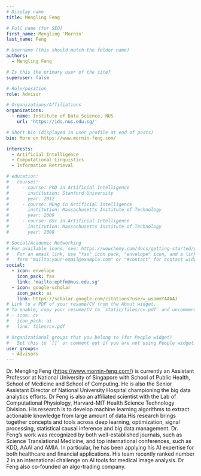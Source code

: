 ```yaml
---
# Display name
title: Mengling Feng

# Full name (for SEO)
first_name: Mengling 'Mornin'
last_name: Feng

# Username (this should match the folder name)
authors:
  - Mengling Feng

# Is this the primary user of the site?
superuser: false

# Role/position
role: Advisor

# Organizations/Affiliations
organizations:
  - name: Institute of Data Science, NUS
    url: 'https://ids.nus.edu.sg/'

# Short bio (displayed in user profile at end of posts)
bio: More on https://www.mornin-feng.com/

interests:
  - Artificial Intelligence
  - Computational Linguistics
  - Information Retrieval

# education:
#   courses:
#     - course: PhD in Artificial Intelligence
#       institution: Stanford University
#       year: 2012
#     - course: MEng in Artificial Intelligence
#       institution: Massachusetts Institute of Technology
#       year: 2009
#     - course: BSc in Artificial Intelligence
#       institution: Massachusetts Institute of Technology
#       year: 2008

# Social/Academic Networking
# For available icons, see: https://wowchemy.com/docs/getting-started/page-builder/#icons
#   For an email link, use "fas" icon pack, "envelope" icon, and a link in the
#   form "mailto:your-email@example.com" or "#contact" for contact widget.
social:
  - icon: envelope
    icon_pack: fas
    link: 'mailto:ephfm@nus.edu.sg'
  - icon: google-scholar
    icon_pack: ai
    link: https://scholar.google.com/citations?user=_wsommYAAAAJ
# Link to a PDF of your resume/CV from the About widget.
# To enable, copy your resume/CV to `static/files/cv.pdf` and uncomment the lines below.
# - icon: cv
#   icon_pack: ai
#   link: files/cv.pdf

# Organizational groups that you belong to (for People widget)
#   Set this to `[]` or comment out if you are not using People widget.
user_groups:
  - Advisors
---
```


Dr. Mengling Feng (https://www.mornin-feng.com/) is currently an Assistant Professor at National University of Singapore with School of Public Health, School of Medicine and School of Computing. He is also the Senior Assistant Director of National University Hospital championing the big data analytics efforts. Dr Feng is also an affiliated scientist with the Lab of Computational Physiology, Harvard-MIT Health Science Technology Division. His research is to develop machine learning algorithms to extract actionable knowledge from large amount of data.His research brings together concepts and tools across deep learning, optimization, signal processing, statistical causal inference and big data management. Dr. Feng’s work was recognized by both well-established journals, such as Science Translational Medicine, and top international conferences, such as KDD, AAAI and AMIA. In particular, he has been applying his AI expertise for both healthcare and financial applications. His team recently ranked number 2 in an international challenge on AI tools for medical image analysis. Dr Feng also co-founded an algo-trading company. 
